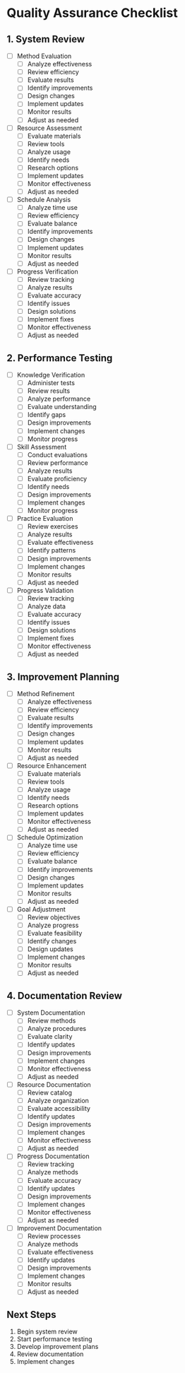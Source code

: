 # Quality Assurance Checklist

## 1. System Review
- [ ] Method Evaluation
  - [ ] Analyze effectiveness
  - [ ] Review efficiency
  - [ ] Evaluate results
  - [ ] Identify improvements
  - [ ] Design changes
  - [ ] Implement updates
  - [ ] Monitor results
  - [ ] Adjust as needed

- [ ] Resource Assessment
  - [ ] Evaluate materials
  - [ ] Review tools
  - [ ] Analyze usage
  - [ ] Identify needs
  - [ ] Research options
  - [ ] Implement updates
  - [ ] Monitor effectiveness
  - [ ] Adjust as needed

- [ ] Schedule Analysis
  - [ ] Analyze time use
  - [ ] Review efficiency
  - [ ] Evaluate balance
  - [ ] Identify improvements
  - [ ] Design changes
  - [ ] Implement updates
  - [ ] Monitor results
  - [ ] Adjust as needed

- [ ] Progress Verification
  - [ ] Review tracking
  - [ ] Analyze results
  - [ ] Evaluate accuracy
  - [ ] Identify issues
  - [ ] Design solutions
  - [ ] Implement fixes
  - [ ] Monitor effectiveness
  - [ ] Adjust as needed

## 2. Performance Testing
- [ ] Knowledge Verification
  - [ ] Administer tests
  - [ ] Review results
  - [ ] Analyze performance
  - [ ] Evaluate understanding
  - [ ] Identify gaps
  - [ ] Design improvements
  - [ ] Implement changes
  - [ ] Monitor progress

- [ ] Skill Assessment
  - [ ] Conduct evaluations
  - [ ] Review performance
  - [ ] Analyze results
  - [ ] Evaluate proficiency
  - [ ] Identify needs
  - [ ] Design improvements
  - [ ] Implement changes
  - [ ] Monitor progress

- [ ] Practice Evaluation
  - [ ] Review exercises
  - [ ] Analyze results
  - [ ] Evaluate effectiveness
  - [ ] Identify patterns
  - [ ] Design improvements
  - [ ] Implement changes
  - [ ] Monitor results
  - [ ] Adjust as needed

- [ ] Progress Validation
  - [ ] Review tracking
  - [ ] Analyze data
  - [ ] Evaluate accuracy
  - [ ] Identify issues
  - [ ] Design solutions
  - [ ] Implement fixes
  - [ ] Monitor effectiveness
  - [ ] Adjust as needed

## 3. Improvement Planning
- [ ] Method Refinement
  - [ ] Analyze effectiveness
  - [ ] Review efficiency
  - [ ] Evaluate results
  - [ ] Identify improvements
  - [ ] Design changes
  - [ ] Implement updates
  - [ ] Monitor results
  - [ ] Adjust as needed

- [ ] Resource Enhancement
  - [ ] Evaluate materials
  - [ ] Review tools
  - [ ] Analyze usage
  - [ ] Identify needs
  - [ ] Research options
  - [ ] Implement updates
  - [ ] Monitor effectiveness
  - [ ] Adjust as needed

- [ ] Schedule Optimization
  - [ ] Analyze time use
  - [ ] Review efficiency
  - [ ] Evaluate balance
  - [ ] Identify improvements
  - [ ] Design changes
  - [ ] Implement updates
  - [ ] Monitor results
  - [ ] Adjust as needed

- [ ] Goal Adjustment
  - [ ] Review objectives
  - [ ] Analyze progress
  - [ ] Evaluate feasibility
  - [ ] Identify changes
  - [ ] Design updates
  - [ ] Implement changes
  - [ ] Monitor results
  - [ ] Adjust as needed

## 4. Documentation Review
- [ ] System Documentation
  - [ ] Review methods
  - [ ] Analyze procedures
  - [ ] Evaluate clarity
  - [ ] Identify updates
  - [ ] Design improvements
  - [ ] Implement changes
  - [ ] Monitor effectiveness
  - [ ] Adjust as needed

- [ ] Resource Documentation
  - [ ] Review catalog
  - [ ] Analyze organization
  - [ ] Evaluate accessibility
  - [ ] Identify updates
  - [ ] Design improvements
  - [ ] Implement changes
  - [ ] Monitor effectiveness
  - [ ] Adjust as needed

- [ ] Progress Documentation
  - [ ] Review tracking
  - [ ] Analyze methods
  - [ ] Evaluate accuracy
  - [ ] Identify updates
  - [ ] Design improvements
  - [ ] Implement changes
  - [ ] Monitor effectiveness
  - [ ] Adjust as needed

- [ ] Improvement Documentation
  - [ ] Review processes
  - [ ] Analyze methods
  - [ ] Evaluate effectiveness
  - [ ] Identify updates
  - [ ] Design improvements
  - [ ] Implement changes
  - [ ] Monitor results
  - [ ] Adjust as needed

## Next Steps
1. Begin system review
2. Start performance testing
3. Develop improvement plans
4. Review documentation
5. Implement changes 